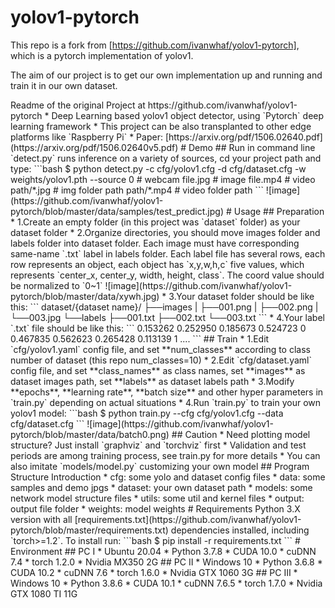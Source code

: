 # yolov1-pytorch

This repo is a fork from [https://github.com/ivanwhaf/yolov1-pytorch], which is a pytorch implementation of yolov1.

The aim of our project is to get our own implementation up and running and train it in our own dataset.


<!-->
Readme of the original Project at https://github.com/ivanwhaf/yolov1-pytorch


* Deep Learning based yolov1 object detector, using `Pytorch` deep learning framework
* This project can be also transplanted to other edge platforms like `Raspberry Pi`
* Paper: [https://arxiv.org/pdf/1506.02640.pdf](https://arxiv.org/pdf/1506.02640v5.pdf)

# Demo

## Run in command line

`detect.py` runs inference on a variety of sources, cd your project path and type:

```bash
$ python detect.py -c cfg/yolov1.cfg -d cfg/dataset.cfg -w weights/yolov1.pth --source 0  # webcam
                                                                                       file.jpg  # image 
                                                                                       file.mp4  # video
                                                                                       path/*.jpg # img folder path
                                                                                       path/*.mp4 # video folder path
```

![image](https://github.com/ivanwhaf/yolov1-pytorch/blob/master/data/samples/test_predict.jpg)

# Usage

## Preparation

* 1.Create an empty folder (in this project was `dataset` folder) as your dataset folder
* 2.Organize directories, you should move images folder and labels folder into dataset folder. Each image must have
  corresponding same-name `.txt` label in labels folder. Each label file has several rows, each row represents an
  object, each object has `x,y,w,h,c` five values, which represents `center_x, center_y, width, height, class`. The
  coord value should be normalized to `0~1`  
  ![image](https://github.com/ivanwhaf/yolov1-pytorch/blob/master/data/xywh.jpg)
* 3.Your dataset folder should be like this:

```
dataset/{dataset name}/
  ├──images
  |   ├──001.png
  |   ├──002.png
  |   └──003.jpg
  └──labels 
      ├──001.txt
      ├──002.txt
      └──003.txt
```

* 4.Your label `.txt` file should be like this:

```
0.153262 0.252950 0.185673 0.524723 0
0.467835 0.562623 0.265428 0.113139 1
....
```

## Train

* 1.Edit `cfg/yolov1.yaml` config file, and set **num_classes** according to class number of dataset (this repo
  num_classes=10)
* 2.Edit `cfg/dataset.yaml` config file, and set **class_names** as class names, set **images** as dataset images path,
  set **labels** as dataset labels path
* 3.Modify **epochs**, **learning rate**, **batch size** and other hyper parameters in `train.py` depending on actual
  situations
* 4.Run `train.py` to train your own yolov1 model:

```bash 
$ python train.py --cfg cfg/yolov1.cfg --data cfg/dataset.cfg
```

![image](https://github.com/ivanwhaf/yolov1-pytorch/blob/master/data/batch0.png)

## Caution

* Need plotting model structure? Just install `graphviz` and `torchviz` first
* Validation and test periods are among training process, see train.py for more details
* You can also imitate `models/model.py` customizing your own model

## Program Structure Introduction

* cfg: some yolo and dataset config files
* data: some samples and demo jpgs
* dataset: your own dataset path
* models: some network model structure files
* utils: some util and kernel files
* output: output file folder
* weights: model weights

# Requirements

Python 3.X version with all [requirements.txt](https://github.com/ivanwhaf/yolov1-pytorch/blob/master/requirements.txt)
dependencies installed, including `torch>=1.2`. To install run:

```bash
$ pip install -r requirements.txt
```

# Environment

## PC Ⅰ

* Ubuntu 20.04
* Python 3.7.8
* CUDA 10.0
* cuDNN 7.4
* torch 1.2.0
* Nvidia MX350 2G

## PC Ⅱ

* Windows 10
* Python 3.6.8
* CUDA 10.2
* cuDNN 7.6
* torch 1.6.0
* Nvidia GTX 1060 3G

## PC Ⅲ

* Windows 10
* Python 3.8.6
* CUDA 10.1
* cuDNN 7.6.5
* torch 1.7.0
* Nvidia GTX 1080 TI 11G